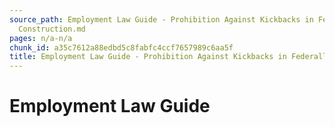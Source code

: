 ```yaml
---
source_path: Employment Law Guide - Prohibition Against Kickbacks in Federally Funded
  Construction.md
pages: n/a-n/a
chunk_id: a35c7612a88edbd5c8fabfc4ccf7657989c6aa5f
title: Employment Law Guide - Prohibition Against Kickbacks in Federally Funded Construction
---
```

# Employment Law Guide
